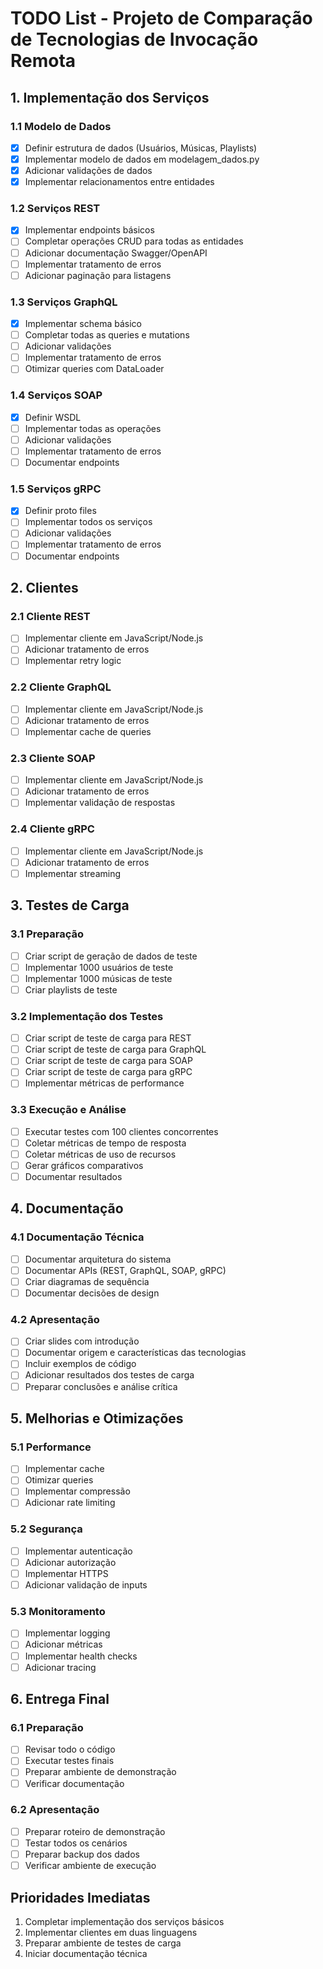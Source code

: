# TODO List - Projeto de Comparação de Tecnologias de Invocação Remota

## 1. Implementação dos Serviços

### 1.1 Modelo de Dados
- [x] Definir estrutura de dados (Usuários, Músicas, Playlists)
- [x] Implementar modelo de dados em modelagem_dados.py
- [x] Adicionar validações de dados
- [x] Implementar relacionamentos entre entidades

### 1.2 Serviços REST
- [x] Implementar endpoints básicos
- [ ] Completar operações CRUD para todas as entidades
- [ ] Adicionar documentação Swagger/OpenAPI
- [ ] Implementar tratamento de erros
- [ ] Adicionar paginação para listagens

### 1.3 Serviços GraphQL
- [x] Implementar schema básico
- [ ] Completar todas as queries e mutations
- [ ] Adicionar validações
- [ ] Implementar tratamento de erros
- [ ] Otimizar queries com DataLoader

### 1.4 Serviços SOAP
- [x] Definir WSDL
- [ ] Implementar todas as operações
- [ ] Adicionar validações
- [ ] Implementar tratamento de erros
- [ ] Documentar endpoints

### 1.5 Serviços gRPC
- [x] Definir proto files
- [ ] Implementar todos os serviços
- [ ] Adicionar validações
- [ ] Implementar tratamento de erros
- [ ] Documentar endpoints

## 2. Clientes

### 2.1 Cliente REST
- [ ] Implementar cliente em JavaScript/Node.js
- [ ] Adicionar tratamento de erros
- [ ] Implementar retry logic

### 2.2 Cliente GraphQL
- [ ] Implementar cliente em JavaScript/Node.js
- [ ] Adicionar tratamento de erros
- [ ] Implementar cache de queries

### 2.3 Cliente SOAP
- [ ] Implementar cliente em JavaScript/Node.js
- [ ] Adicionar tratamento de erros
- [ ] Implementar validação de respostas

### 2.4 Cliente gRPC
- [ ] Implementar cliente em JavaScript/Node.js
- [ ] Adicionar tratamento de erros
- [ ] Implementar streaming

## 3. Testes de Carga

### 3.1 Preparação
- [ ] Criar script de geração de dados de teste
- [ ] Implementar 1000 usuários de teste
- [ ] Implementar 1000 músicas de teste
- [ ] Criar playlists de teste

### 3.2 Implementação dos Testes
- [ ] Criar script de teste de carga para REST
- [ ] Criar script de teste de carga para GraphQL
- [ ] Criar script de teste de carga para SOAP
- [ ] Criar script de teste de carga para gRPC
- [ ] Implementar métricas de performance

### 3.3 Execução e Análise
- [ ] Executar testes com 100 clientes concorrentes
- [ ] Coletar métricas de tempo de resposta
- [ ] Coletar métricas de uso de recursos
- [ ] Gerar gráficos comparativos
- [ ] Documentar resultados

## 4. Documentação

### 4.1 Documentação Técnica
- [ ] Documentar arquitetura do sistema
- [ ] Documentar APIs (REST, GraphQL, SOAP, gRPC)
- [ ] Criar diagramas de sequência
- [ ] Documentar decisões de design

### 4.2 Apresentação
- [ ] Criar slides com introdução
- [ ] Documentar origem e características das tecnologias
- [ ] Incluir exemplos de código
- [ ] Adicionar resultados dos testes de carga
- [ ] Preparar conclusões e análise crítica

## 5. Melhorias e Otimizações

### 5.1 Performance
- [ ] Implementar cache
- [ ] Otimizar queries
- [ ] Implementar compressão
- [ ] Adicionar rate limiting

### 5.2 Segurança
- [ ] Implementar autenticação
- [ ] Adicionar autorização
- [ ] Implementar HTTPS
- [ ] Adicionar validação de inputs

### 5.3 Monitoramento
- [ ] Implementar logging
- [ ] Adicionar métricas
- [ ] Implementar health checks
- [ ] Adicionar tracing

## 6. Entrega Final

### 6.1 Preparação
- [ ] Revisar todo o código
- [ ] Executar testes finais
- [ ] Preparar ambiente de demonstração
- [ ] Verificar documentação

### 6.2 Apresentação
- [ ] Preparar roteiro de demonstração
- [ ] Testar todos os cenários
- [ ] Preparar backup dos dados
- [ ] Verificar ambiente de execução

## Prioridades Imediatas
1. Completar implementação dos serviços básicos
2. Implementar clientes em duas linguagens
3. Preparar ambiente de testes de carga
4. Iniciar documentação técnica 